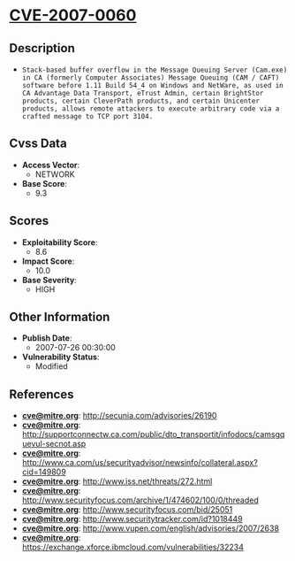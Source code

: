 
# [CVE-2007-0060](http://secunia.com/advisories/26190)

## Description

- `Stack-based buffer overflow in the Message Queuing Server (Cam.exe) in CA (formerly Computer Associates) Message Queuing (CAM / CAFT) software before 1.11 Build 54_4 on Windows and NetWare, as used in CA Advantage Data Transport, eTrust Admin, certain BrightStor products, certain CleverPath products, and certain Unicenter products, allows remote attackers to execute arbitrary code via a crafted message to TCP port 3104.`

## Cvss Data

- **Access Vector**:
  - NETWORK
- **Base Score**:
  - 9.3

## Scores

- **Exploitability Score**:
  - 8.6
- **Impact Score**:
  - 10.0
- **Base Severity**:
  - HIGH

## Other Information

- **Publish Date**:
  - 2007-07-26 00:30:00
- **Vulnerability Status**:
  - Modified

## References

- **cve@mitre.org**: http://secunia.com/advisories/26190
- **cve@mitre.org**: http://supportconnectw.ca.com/public/dto_transportit/infodocs/camsgquevul-secnot.asp
- **cve@mitre.org**: http://www.ca.com/us/securityadvisor/newsinfo/collateral.aspx?cid=149809
- **cve@mitre.org**: http://www.iss.net/threats/272.html
- **cve@mitre.org**: http://www.securityfocus.com/archive/1/474602/100/0/threaded
- **cve@mitre.org**: http://www.securityfocus.com/bid/25051
- **cve@mitre.org**: http://www.securitytracker.com/id?1018449
- **cve@mitre.org**: http://www.vupen.com/english/advisories/2007/2638
- **cve@mitre.org**: https://exchange.xforce.ibmcloud.com/vulnerabilities/32234
